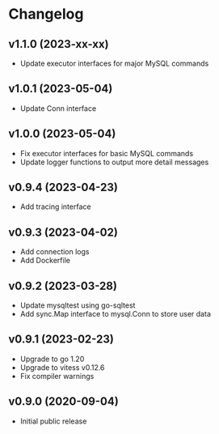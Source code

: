 # Changelog

## v1.1.0 (2023-xx-xx)
- Update executor interfaces for major MySQL commands

## v1.0.1 (2023-05-04)
- Update Conn interface

## v1.0.0 (2023-05-04)
- Fix executor interfaces for basic MySQL commands
- Update logger functions to output more detail messages

## v0.9.4 (2023-04-23)
- Add tracing interface

## v0.9.3 (2023-04-02)
- Add connection logs
- Add Dockerfile

## v0.9.2 (2023-03-28)
- Update mysqltest using go-sqltest
- Add sync.Map interface to mysql.Conn to store user data

## v0.9.1 (2023-02-23)
- Upgrade to go 1.20
- Upgrade to vitess v0.12.6
- Fix compiler warnings

## v0.9.0 (2020-09-04)
- Initial public release  
